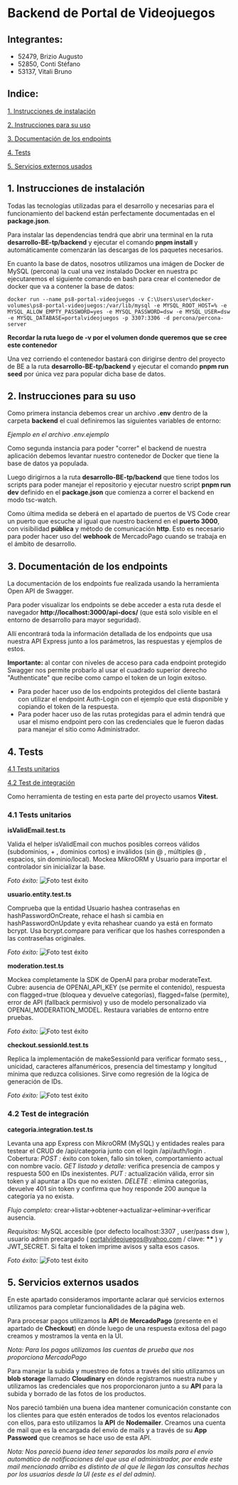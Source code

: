 # Backend de Portal de Videojuegos

## Integrantes:

- 52479, Brizio Augusto
- 52850, Conti Stéfano
- 53137, Vitali Bruno

## Indice:

<a href="#1-instrucciones-de-instalación"><u>1. Instrucciones de instalación</u></a>

<a href="#2-instrucciones-para-su-uso"><u>2. Instrucciones para su uso</u></a>

<a href="#3-documentación-de-los-endpoints"><u>3. Documentación de los endpoints</u></a>

<a href="#4-Tests"><u>4. Tests</u></a>

<a href="#5-servicios-externos-usados"><u>5. Servicios externos usados</u></a>

## 1. Instrucciones de instalación

Todas las tecnologías utilizadas para el desarrollo y necesarias para el funcionamiento del backend están perfectamente documentadas en el **package.json**.

Para instalar las dependencias tendrá que abrir una terminal en la ruta **desarrollo-BE-tp/backend** y ejecutar el comando **pnpm install** y automáticamente comenzarán las descargas de los paquetes necesarios.

En cuanto la base de datos, nosotros utilizamos una imágen de Docker de MySQL (percona) la cual una vez instalado Docker en nuestra pc ejecutaremos el siguiente comando en bash para crear el contenedor de docker que va a contener la base de datos:

```
docker run --name ps8-portal-videojuegos -v C:\Users\user\docker-volumes\ps8-portal-videojuegos:/var/lib/mysql -e MYSQL_ROOT_HOST=% -e MYSQL_ALLOW_EMPTY_PASSWORD=yes -e MYSQL_PASSWORD=dsw -e MYSQL_USER=dsw -e MYSQL_DATABASE=portalvideojuegos -p 3307:3306 -d percona/percona-server
```

**Recordar la ruta luego de -v por el volumen donde queremos que se cree este contenedor**

Una vez corriendo el contenedor bastará con dirigirse dentro del proyecto de BE a la ruta **desarrollo-BE-tp/backend** y ejecutar el comando **pnpm run seed** por única vez para popular dicha base de datos.

## 2. Instrucciones para su uso

Como primera instancia debemos crear un archivo **.env** dentro de la carpeta **backend** el cual definiremos las siguientes variables de entorno:

_Ejemplo en el archivo .env.ejemplo_

Como segunda instancia para poder "correr" el backend de nuestra aplicación debemos levantar nuestro contenedor de Docker que tiene la base de datos ya populada.

Luego dirigirnos a la ruta **desarrollo-BE-tp/backend** que tiene todos los scripts para poder manejar el repositorio y ejecutar nuestro script **pnpm run dev** definido en el **package.json** que comienza a correr el backend en modo tsc-watch.

Como última medida se deberá en el apartado de puertos de VS Code crear un puerto que escuche al igual que nuestro backend en el **puerto 3000**, con visibilidad **pública** y método de comunicación **http**. Esto es necesario para poder hacer uso del **webhook** de MercadoPago cuando se trabaja en el ámbito de desarrollo.

## 3. Documentación de los endpoints

La documentación de los endpoints fue realizada usando la herramienta Open API de Swagger.

Para poder visualizar los endpoints se debe acceder a esta ruta desde el navegador **http://localhost:3000/api-docs/** (que está solo visible en el entorno de desarrollo para mayor seguridad).

Allí encontrará toda la información detallada de los endpoints que usa nuestra API Express junto a los parámetros, las respuestas y ejemplos de estos.

**Importante:** al contar con niveles de acceso para cada endpoint protegido Swagger nos permite probarlo al usar el cuadrado superior derecho "Authenticate" que recibe como campo el token de un login exitoso.

- Para poder hacer uso de los endpoints protegidos del cliente bastará con utilizar el endpoint Auth-Login con el ejemplo que está disponible y copiando el token de la respuesta.
- Para poder hacer uso de las rutas protegidas para el admin tendrá que usar el mismo endpoint pero con las credenciales que le fueron dadas para manejar el sitio como Administrador.

## 4. Tests

<a href="#41-tests-unitarios"><u>4.1 Tests unitarios</u></a>

<a href="#42-test-de-integración"><u>4.2 Test de integración</u></a>

Como herramienta de testing en esta parte del proyecto usamos **Vitest.**

### 4.1 Tests unitarios

**isValidEmail.test.ts**

Valida el helper isValidEmail con muchos posibles correos válidos (subdominios, + ,
dominios cortos) e inválidos (sin @ , múltiples @ , espacios, sin dominio/local). Mockea MikroORM y Usuario para importar el controlador sin inicializar la base.

_Foto éxito:_
![Foto test éxito](./assets/isValidaEmail-test-ts.png)

**usuario.entity.test.ts**

Comprueba que la entidad Usuario hashea contraseñas en hashPasswordOnCreate, rehace el
hash si cambia en hashPasswordOnUpdate y evita rehashear cuando ya está en formato
bcrypt. Usa bcrypt.compare para verificar que los hashes corresponden a las contraseñas
originales.

_Foto éxito:_
![Foto test éxito](./assets/usuario-entity-test-ts.png)

**moderation.test.ts**

Mockea completamente la SDK de OpenAI para probar moderateText. Cubre: ausencia de
OPENAI_API_KEY (se permite el contenido), respuesta con flagged=true (bloquea y devuelve
categorías), flagged=false (permite), error de API (fallback permisivo) y uso de modelo
personalizado vía OPENAI_MODERATION_MODEL. Restaura variables de entorno entre
pruebas.

_Foto éxito:_
![Foto test éxito](./assets/moderation-test-ts.png)

**checkout.sessionId.test.ts**

Replica la implementación de makeSessionId para verificar formato sess\_ , unicidad,
caracteres alfanuméricos, presencia del timestamp y longitud mínima que reduzca colisiones.
Sirve como regresión de la lógica de generación de IDs.

_Foto éxito:_
![Foto test éxito](./assets/checkout-sessionId-tests-ts.png)

### 4.2 Test de integración

**categoria.integration.test.ts**

Levanta una app Express con MikroORM (MySQL) y entidades reales para testear el CRUD de
/api/categoria junto con el login /api/auth/login .
Cobertura:
_POST :_ éxito con token, fallo sin token, comportamiento actual con nombre vacío.
_GET listado y detalle:_ verifica presencia de campos y respuesta 500 en IDs inexistentes.
_PUT :_ actualización válida, error sin token y al apuntar a IDs que no existen.
_DELETE :_ elimina categorías, devuelve 401 sin token y confirma que hoy responde 200
aunque la categoría ya no exista.

_Flujo completo:_
crear→listar→obtener→actualizar→eliminar→verificar ausencia.

_Requisitos:_ MySQL accesible (por defecto localhost:3307 , user/pass dsw ),
usuario admin precargado ( portalvideojuegos@yahoo.com / clave: **\*\*** ) y
JWT_SECRET. Si falta el token imprime avisos y salta esos casos.

_Foto éxito:_
![Foto test éxito](./assets/categoria-integration-test-ts.png)

## 5. Servicios externos usados

En este apartado consideramos importante aclarar qué servicios externos utilizamos para completar funcionalidades de la página web.

Para procesar pagos utilizamos la **API** de **MercadoPago** (presente en el apartado de **Checkout**) en dónde luego de una respuesta exitosa del pago creamos y mostramos la venta en la UI.

_Nota: Para los pagos utilizamos las cuentas de prueba que nos proporciona MercadoPago_

Para manejar la subida y muestreo de fotos a través del sitio utilizamos un **blob storage** llamado **Cloudinary** en dónde registramos nuestra nube y utilizamos las credenciales que nos proporcionaron junto a su **API** para la subida y borrado de las fotos de los productos.

Nos pareció también una buena idea mantener comunicación constante con los clientes para que estén enterados de todos los eventos relacionados con ellos, para esto utilizamos la **API** de **Nodemailer**. Creamos una cuenta de mail que es la encargada del envío de mails y a través de su **App Password** que creamos se hace uso de esta API.

_Nota: Nos pareció buena idea tener separados los mails para el envío automático de notificaciones del que usa el administrador, por ende este mail mencionado arriba es distinto de al que le llegan las consultas hechas por los usuarios desde la UI (este es el del admin)._
